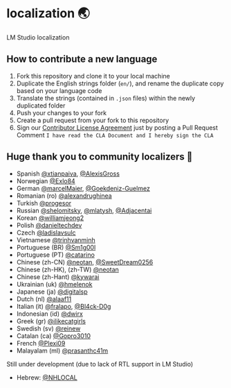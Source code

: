 # localization 🌏
LM Studio localization

## How to contribute a new language
1. Fork this repository and clone it to your local machine
2. Duplicate the English strings folder (`en/`), and rename the duplicate copy based on your language code
3. Translate the strings (contained in `.json` files) within the newly duplicated folder
4. Push your changes to your fork
5. Create a pull request from your fork to this repository
6. Sign our [Contributor License Agreement](https://lmstudio.ai/opensource/cla) just by posting a Pull Request Comment `I have read the CLA Document and I hereby sign the CLA` 

## Huge thank you to community localizers 🙏

- Spanish [@xtianpaiva](https://github.com/xtianpaiva), [@AlexisGross](https://github.com/AlexisGross)
- Norwegian [@Exlo84](https://github.com/Exlo84)
- German [@marcelMaier](https://github.com/marcelMaier), [@Goekdeniz-Guelmez](https://github.com/Goekdeniz-Guelmez)
- Romanian (ro) [@alexandrughinea](https://github.com/alexandrughinea)
- Turkish [@progesor](https://github.com/progesor)
- Russian [@shelomitsky](https://github.com/shelomitsky), [@mlatysh](https://github.com/mlatysh), [@Adjacentai](https://github.com/Adjacentai)
- Korean [@williamjeong2](https://github.com/williamjeong2)
- Polish [@danieltechdev](https://github.com/danieltechdev)
- Czech [@ladislavsulc](https://github.com/ladislavsulc)
- Vietnamese [@trinhvanminh](https://github.com/trinhvanminh)
- Portuguese (BR) [@Sm1g00l](https://github.com/Sm1g00l)
- Portuguese (PT) [@catarino](https://github.com/catarino)
- Chinese (zh-CN) [@neotan](https://github.com/neotan), [@SweetDream0256](https://github.com/SweetDream0256)
- Chinese (zh-HK), (zh-TW) [@neotan](https://github.com/neotan)
- Chinese (zh-Hant) [@kywarai](https://github.com/kywarai)
- Ukrainian (uk) [@hmelenok](https://github.com/hmelenok)
- Japanese (ja) [@digitalsp](https://github.com/digitalsp)
- Dutch (nl) [@alaaf11](https://github.com/alaaf11)
- Italian (it) [@fralapo](https://github.com/fralapo), [@Bl4ck-D0g](https://github.com/Bl4ck-D0g)
- Indonesian (id) [@dwirx](https://github.com/dwirx)
- Greek (gr) [@ilikecatgirls](https://github.com/ilikecatgirls)
- Swedish (sv) [@reinew](https://github.com/reinew)
- Catalan (ca) [@Gopro3010](https://github.com/Gopro3010)
- French [@Plexi09](https://github.com/Plexi09)
- Malayalam (ml) [@prasanthc41m](https://github.com/prasanthc41m)

Still under development (due to lack of RTL support in LM Studio)
- Hebrew: [@NHLOCAL](https://github.com/NHLOCAL)
